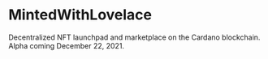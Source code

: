 # MintedWithLovelace
Decentralized NFT launchpad and marketplace on the Cardano blockchain. Alpha coming December 22, 2021.
